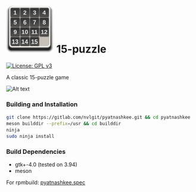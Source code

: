 # ![icon](data/icons/hicolor/64x64/apps/com.gitlab.nvlgit.pyatnashkee.svg) 15-puzzle
[![License: GPL v3](https://img.shields.io/badge/License-GPL%20v3-blue.svg)](http://www.gnu.org/licenses/gpl-3.0)

A classic 15-puzzle game

![Alt text](https://user-images.githubusercontent.com/29505119/45298211-80cfb400-b510-11e8-8da7-d00fcf112cc8.png)

### Building and Installation

```bash
git clone https://gitlab.com/nvlgit/pyatnashkee.git && cd pyatnashkee
meson builddir --prefix=/usr && cd builddir
ninja
sudo ninja install
```

### Build Dependencies
* gtk+-4.0 (tested on 3.94)
* meson

For rpmbuild: <a href="https://gitlab.com/nvlgit/fedora-specs/blob/master/pyatnashkee.spec">pyatnashkee.spec</a> 
